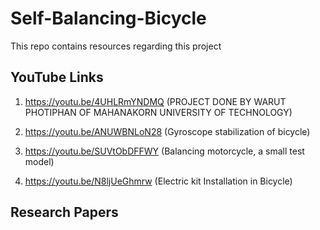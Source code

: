 # Self-Balancing-Bicycle
This repo contains resources regarding this project

## YouTube Links

1) https://youtu.be/4UHLRmYNDMQ (PROJECT DONE BY WARUT PHOTIPHAN OF MAHANAKORN UNIVERSITY OF TECHNOLOGY)

2) https://youtu.be/ANUWBNLoN28  (Gyroscope stabilization of bicycle)

3) https://youtu.be/SUVtObDFFWY (Balancing motorcycle, a small test model)

4) https://youtu.be/N8ljUeGhmrw (Electric kit Installation in Bicycle)

## Research Papers
